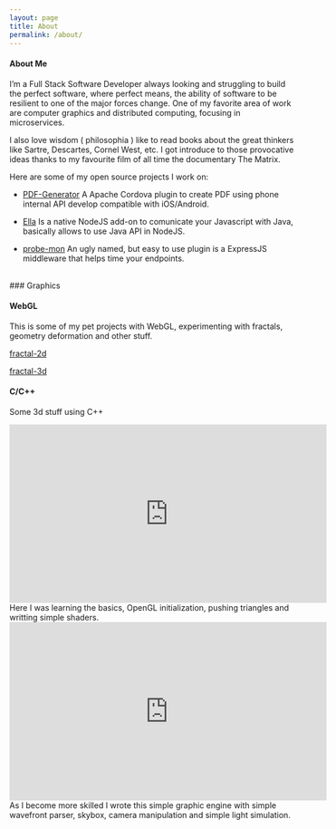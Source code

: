 ```yaml
---
layout: page
title: About
permalink: /about/
---
```


#### About Me

I’m a Full Stack Software Developer always looking and struggling to build the perfect software, where perfect means, the ability of software to be resilient to one of the major forces change. One of my favorite area of work are computer graphics and distributed computing, focusing in microservices.

I also love wisdom ( philosophia ) like to read books about the great thinkers like Sartre, Descartes, Cornel West, etc. I got introduce to those provocative ideas thanks to my favourite film of all time the documentary The Matrix. 

Here are some of my open source projects I work on:

- [PDF-Generator](https://github.com/cesarvr/pdf-generator)
    A Apache Cordova plugin to create PDF using phone internal API develop compatible with iOS/Android.

- [Ella](https://github.com/cesarvr/Ella)
    Is a native NodeJS add-on to comunicate your Javascript with Java, basically allows to use Java API in NodeJS.

- [probe-mon](https://www.npmjs.com/package/probe-mon)
    An ugly named, but easy to use plugin is a ExpressJS middleware that helps time your endpoints.

<br>
### Graphics 

#### WebGL 

This is some of my pet projects with WebGL, experimenting with fractals, geometry deformation and other stuff.

[fractal-2d](https://github.com/cesarvr/fractal-gl)

[fractal-3d](http://cesarvr.github.io/fractal3d/app.html)


#### C/C++ 
Some 3d stuff using C++

<iframe width="560" height="315" src="https://www.youtube.com/embed/9U376GMTL6o" frameborder="0" gesture="media" allow="encrypted-media" allowfullscreen></iframe>
Here I was learning the basics, OpenGL initialization, pushing triangles and writting simple shaders.

<iframe width="560" height="315" src="https://www.youtube.com/embed/wkimRB9fWM8" frameborder="0" gesture="media" allow="encrypted-media" allowfullscreen></iframe>
As I become more skilled I wrote this simple graphic engine with simple wavefront parser, skybox, camera manipulation and simple light simulation.    
 
